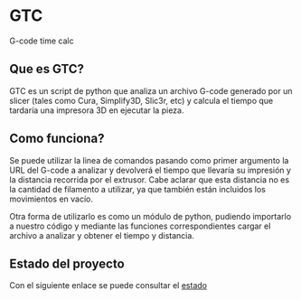 [estado]: /estado.md/ "estado del proyecto"

# GTC #
G-code time calc

## Que es GTC? ##

GTC es un script de python que analiza un archivo G-code generado por un slicer (tales como Cura, Simplify3D, Slic3r, etc) y calcula el tiempo que tardaría una impresora 3D en ejecutar la pieza.

## Como funciona? ##

Se puede utilizar la linea de comandos pasando como primer argumento la URL del G-code a analizar y devolverá el tiempo que llevaría su impresión y la distancia recorrida por el extrusor. Cabe aclarar que esta distancia no es la cantidad de filamento a utilizar, ya que también están incluidos los movimientos en vacío.

Otra forma de utilizarlo es como un módulo de python, pudiendo importarlo a nuestro código y mediante las funciones correspondientes cargar el archivo a analizar y obtener el tiempo y distancia.

## Estado del proyecto ##

Con el siguiente enlace se puede consultar el [estado][]
